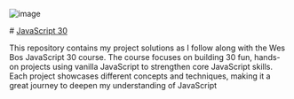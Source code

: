 ![image](https://github.com/user-attachments/assets/b20ba12a-f8a3-4c71-b3d6-f9855a552fac)

﻿# <a target="_blank" href="https://javascript30.com/">JavaScript 30</a>

This repository contains my project solutions as I follow along with the Wes Bos JavaScript 30 course. The course focuses on building 30 fun, hands-on projects using vanilla JavaScript to strengthen core JavaScript skills. Each project showcases different concepts and techniques, making it a great journey to deepen my understanding of JavaScript
